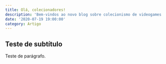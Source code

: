 ```yaml
---
title: Olá, colecionadores!
description: 'Bem-vindos ao novo blog sobre colecionismo de videogames'
date: '2020-07-19 19:00:00'
category: Artigo
---
```

## Teste de subtítulo

Teste de parágrafo.